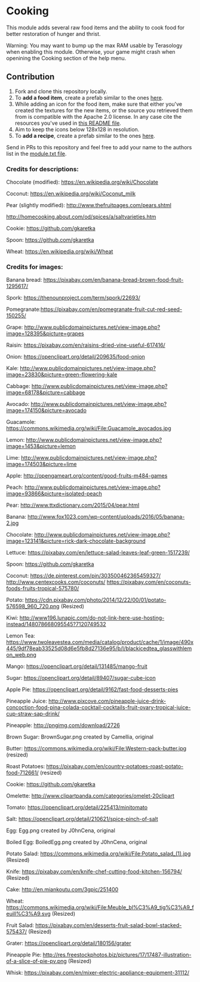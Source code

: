 Cooking
============

This module adds several raw food items and the ability to cook food for better restoration of hunger and thrist.

Warning: You may want to bump up the max RAM usable by Terasology when enabling this module. Otherwise, your game might
crash when openining the Cooking section of the help menu.

## Contribution
1. Fork and clone this repository locally.
2. To **add a food item**, create a prefab similar to the ones [here](https://github.com/Terasology/Cooking/tree/master/assets/prefabs/food/raw).
3. While adding an icon for the food item, make sure that either you've created the textures for the new items, or the source you retrieved them from is compatible with the Apache 2.0 license. In any case cite the resources you've used in [this README file](https://github.com/Terasology/Cooking/blob/master/README.md). 
4. Aim to keep the icons below 128x128 in resolution.
5. To **add a recipe**, create a prefab similar to the ones [here](https://github.com/Terasology/Cooking/tree/master/assets/prefabs/recipe/cook).

Send in PRs to this repository and feel free to add your name to the authors list in the [module.txt file](https://github.com/Terasology/Cooking/blob/master/module.txt).

### Credits for descriptions:

Chocolate (modified): https://en.wikipedia.org/wiki/Chocolate

Coconut: https://en.wikipedia.org/wiki/Coconut_milk

Pear (slightly modified): http://www.thefruitpages.com/pears.shtml

http://homecooking.about.com/od/spices/a/saltvarieties.htm

Cookie: https://github.com/gkaretka

Spoon: https://github.com/gkaretka

Wheat: https://en.wikipedia.org/wiki/Wheat

### Credits for images:

Banana bread: https://pixabay.com/en/banana-bread-brown-food-fruit-1295617/

Spork: https://thenounproject.com/term/spork/22693/

Pomegranate:https://pixabay.com/en/pomegranate-fruit-cut-red-seed-150255/

Grape: http://www.publicdomainpictures.net/view-image.php?image=128395&picture=grapes

Raisin: https://pixabay.com/en/raisins-dried-vine-useful-617416/

Onion: https://openclipart.org/detail/209635/food-onion

Kale: http://www.publicdomainpictures.net/view-image.php?image=23830&picture=green-flowering-kale

Cabbage: http://www.publicdomainpictures.net/view-image.php?image=68178&picture=cabbage

Avocado: http://www.publicdomainpictures.net/view-image.php?image=174150&picture=avocado

Guacamole: https://commons.wikimedia.org/wiki/File:Guacamole_avocados.jpg

Lemon: http://www.publicdomainpictures.net/view-image.php?image=1453&picture=lemon

Lime: http://www.publicdomainpictures.net/view-image.php?image=174503&picture=lime

Apple: http://opengameart.org/content/good-fruits-m484-games

Peach: http://www.publicdomainpictures.net/view-image.php?image=93866&picture=isolated-peach

Pear: http://www.ttxdictionary.com/2015/04/pear.html

Banana: http://www.fox1023.com/wp-content/uploads/2016/05/banana-2.jpg

Chocolate: http://www.publicdomainpictures.net/view-image.php?image=123141&picture=rick-dark-chocolate-background

Lettuce: https://pixabay.com/en/lettuce-salad-leaves-leaf-green-1517239/

Spoon: https://github.com/gkaretka

Coconut:    https://de.pinterest.com/pin/303500462365459327/
            http://www.centexcooks.com/coconuts/
            https://pixabay.com/en/coconuts-foods-fruits-tropical-575780/

Potato: https://cdn.pixabay.com/photo/2014/12/22/00/01/potato-576598_960_720.png (Resized)

Kiwi: http://www196.lunapic.com/do-not-link-here-use-hosting-instead/148078668095545?7120749532

Lemon Tea: https://www.twoleavestea.com/media/catalog/product/cache/1/image/490x445/9df78eab33525d08d6e5fb8d27136e95/b/l/blackicedtea_glasswithlemon_web.png

Mango: https://openclipart.org/detail/131485/mango-fruit

Sugar: https://openclipart.org/detail/89407/sugar-cube-icon

Apple Pie: https://openclipart.org/detail/9162/fast-food-desserts-pies

Pineapple Juice: http://www.pixcove.com/pineapple-juice-drink-concoction-food-pina-colada-cocktail-cocktails-fruit-ovary-tropical-juice-cup-straw-sap-drink/

Pineapple: http://pngimg.com/download/2726

Brown Sugar: BrownSugar.png created by Camellia, original

Butter: https://commons.wikimedia.org/wiki/File:Western-pack-butter.jpg (resized)

Roast Potatoes: https://pixabay.com/en/country-potatoes-roast-potato-food-712661/ (resized)

Cookie: https://github.com/gkaretka

Omelette: http://www.clipartpanda.com/categories/omelet-20clipart

Tomato: https://openclipart.org/detail/225413/minitomato

Salt: https://openclipart.org/detail/210621/spice-pinch-of-salt

Egg: Egg.png created by J0hnCena, original

Boiled Egg: BoiledEgg.png created by J0hnCena, original

Potato Salad: https://commons.wikimedia.org/wiki/File:Potato_salad_(1).jpg (Resized)

Knife: https://pixabay.com/en/knife-chef-cutting-food-kitchen-156794/ (Resized)

Cake: http://en.miankoutu.com/3gpic/251400

Wheat: https://commons.wikimedia.org/wiki/File:Meuble_bl%C3%A9_tig%C3%A9_feuill%C3%A9.svg (Resized)

Fruit Salad: https://pixabay.com/en/desserts-fruit-salad-bowl-stacked-575437/ (Resized)

Grater: https://openclipart.org/detail/180156/grater

Pineapple Pie: http://res.freestockphotos.biz/pictures/17/17487-illustration-of-a-slice-of-pie-pv.png (Resized)

Whisk: https://pixabay.com/en/mixer-electric-appliance-equipment-31112/
